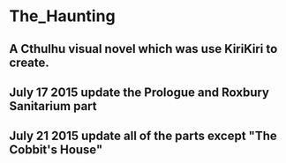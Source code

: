 # The_Haunting
A Cthulhu visual novel which was use KiriKiri to create.
--------------------------------------------------
July 17 2015 update the Prologue and Roxbury Sanitarium part
--------------------------------------------------
July 21 2015
update all of the parts except "The Cobbit's House"
--------------------------------------------------
